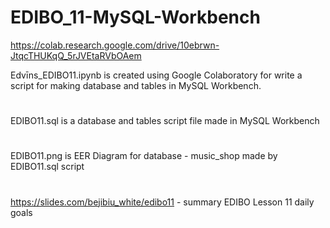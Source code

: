 # EDIBO_11-MySQL-Workbench

https://colab.research.google.com/drive/10ebrwn-JtqcTHUKqQ_5rJVEtaRVbOAem

Edvīns_EDIBO11.ipynb is created using Google Colaboratory for write a script for making database and tables in MySQL Workbench.
#

EDIBO11.sql is a database and tables script file made in MySQL Workbench

#

EDIBO11.png is EER Diagram for database - music_shop made by EDIBO11.sql script

#

https://slides.com/bejibiu_white/edibo11 - summary EDIBO Lesson 11 daily goals
